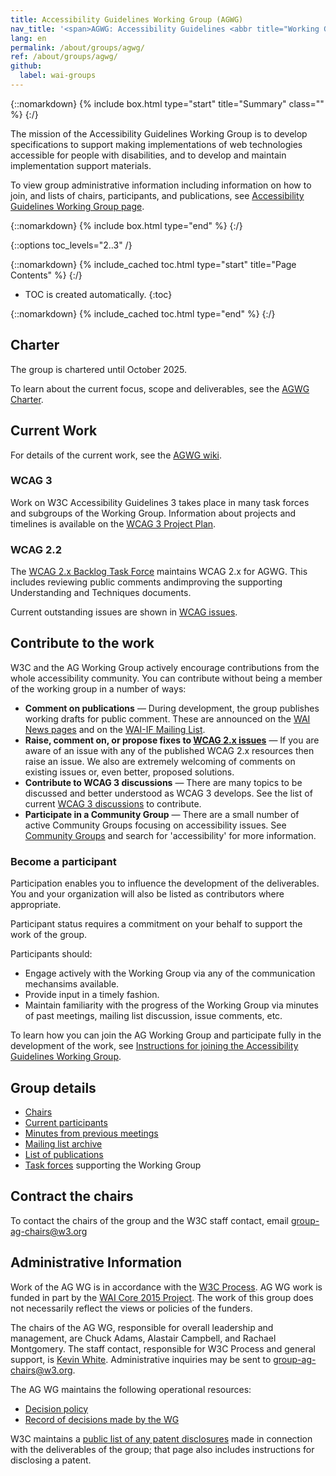 ```yaml
---
title: Accessibility Guidelines Working Group (AGWG)
nav_title: '<span>AGWG: Accessibility Guidelines <abbr title="Working Group">WG</abbr></span>'
lang: en
permalink: /about/groups/agwg/
ref: /about/groups/agwg/
github:
  label: wai-groups
---
```


{::nomarkdown}
{% include box.html type="start" title="Summary" class="" %}
{:/}

The mission of the Accessibility Guidelines Working Group is to develop specifications to support making implementations of web technologies accessible for people with disabilities, and to develop and maintain implementation support materials.

To view group administrative information including information on how to join, and lists of chairs, participants, and publications, see [Accessibility Guidelines Working Group page](https://www.w3.org/groups/wg/ag/).

{::nomarkdown}
{% include box.html type="end" %}
{:/}

{::options toc_levels="2..3" /}

{::nomarkdown}
{% include_cached toc.html type="start" title="Page Contents" %}
{:/}

-   TOC is created automatically.
{:toc}

{::nomarkdown}
{% include_cached toc.html type="end" %}
{:/}

## Charter

The group is chartered until October 2025.

To learn about the current focus, scope and deliverables, see the [AGWG Charter](https://www.w3.org/WAI/GL/charter).

## Current Work

For details of the current work, see the [AGWG wiki](https://www.w3.org/WAI/GL/wiki/Main_Page).

### WCAG 3

Work on W3C Accessibility Guidelines 3 takes place in many task forces and subgroups of the Working Group. Information about projects and timelines is available on the [WCAG 3 Project Plan](https://www.w3.org/WAI/GL/wiki/WCAG_3_Timeline).

### WCAG 2.2

The [WCAG 2.x Backlog Task Force](/about/groups/task-forces/wcag2x-backlog) maintains WCAG 2.x for AGWG. This includes reviewing public comments andimproving the supporting Understanding and Techniques documents.

Current outstanding issues are shown in [WCAG issues](https://github.com/w3c/wcag/issues/).

## Contribute to the work

W3C and the AG Working Group actively encourage contributions from the whole accessibility community. You can contribute without being a member of the working group in a number of ways:

* **Comment on publications** &mdash; During development, the group publishes working drafts for public comment. These are announced on the [WAI News pages](/news/) and on the [WAI-IF Mailing List](/about/groups/waiig/).
* **Raise, comment on, or propose fixes to [WCAG 2.x issues](https://github.com/w3c/wcag/issues/)** &mdash; If you are aware of an issue with any of the published WCAG 2.x resources then raise an issue. We also are extremely welcoming of comments on existing issues or, even better, proposed solutions.
* **Contribute to WCAG 3 discussions** &mdash; There are many topics to be discussed and better understood as WCAG 3 develops. See the list of current [WCAG 3 discussions](https://github.com/w3c/wcag3/discussions) to contribute.
* **Participate in a Community Group** &mdash; There are a small number of active Community Groups focusing on accessibility issues. See [Community Groups](https://www.w3.org/community/groups) and search for 'accessibility' for more information.

### Become a participant

Participation enables you to influence the development of the deliverables. You and your organization will also be listed as contributors where appropriate.

Participant status requires a commitment on your behalf to support the work of the group.

Participants should:

* Engage actively with the Working Group via any of the communication mechansims available.
* Provide input in a timely fashion.
* Maintain familiarity with the progress of the Working Group via minutes of past meetings, mailing list discussion, issue comments, etc.

To learn how you can join the AG Working Group and participate fully in the development of the work, see [Instructions for joining the Accessibility Guidelines Working Group](https://www.w3.org/groups/wg/ag/instructions/).

## Group details

* [Chairs](https://www.w3.org/groups/wg/ag/participants/#chairs)
* [Current participants](https://www.w3.org/groups/wg/ag/participants/#participants)
* [Minutes from previous meetings](https://www.w3.org/WAI/GL/minutes-history)
* [Mailing list archive](https://lists.w3.org/Archives/Public/w3c-wai-gl/)
* [List of publications](https://www.w3.org/groups/wg/ag/publications/)
* [Task forces](https://www.w3.org/groups/wg/ag/task-forces/) supporting the Working Group

## Contract the chairs

To contact the chairs of the group and the W3C staff contact, email [group-ag-chairs@w3.org](mailto:group-ag-chairs@w3.org)

## Administrative Information

Work of the AG WG is in accordance with the [W3C Process](https://www.w3.org/2023/Process-20231103/). AG WG work is funded in part by the [WAI Core 2015 Project](https://www.w3.org/WAI/about/projects/wai-core-2015/). The work of this group does not necessarily reflect the views or policies of the funders.

The chairs of the AG WG, responsible for overall leadership and management, are Chuck Adams, Alastair Campbell, and Rachael Montgomery. The staff contact, responsible for W3C Process and general support, is [Kevin White](https://www.w3.org/People/kevin/). Administrative inquiries may be sent to [group-ag-chairs@w3.org](mailto:group-ag-chairs@w3.org).

The AG WG maintains the following operational resources:

* [Decision policy](decision-policy)
* [Record of decisions made by the WG](https://www.w3.org/WAI/GL/wiki/Decisions)

W3C maintains a [public list of any patent disclosures](https://www.w3.org/groups/wg/ag/ipr/) made in connection with the deliverables of the group; that page also includes instructions for disclosing a patent.